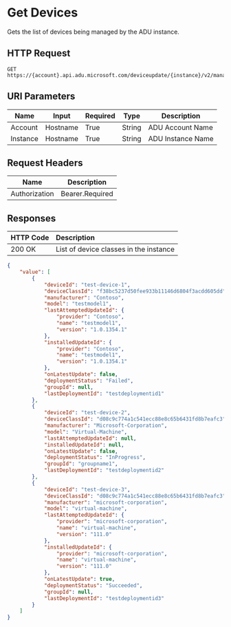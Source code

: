 # Get Devices

Gets the list of devices being managed by the ADU instance.

## HTTP Request

```http
GET https://{account}.api.adu.microsoft.com/deviceupdate/{instance}/v2/management/devices
```

## URI Parameters

Name|Input|Required|Type|Description
----|------|------|------|------|
Account| Hostname|True|String|ADU Account Name
Instance | Hostname|True|String|ADU Instance Name

## Request Headers

Name|Description
----|------|
Authorization| Bearer.Required

## Responses

|   HTTP Code   |   Description  |
| :--------- | :---- |
|  200 OK | List of device classes in the instance |

```json
{
    "value": [
        {
            "deviceId": "test-device-1",
            "deviceClassId": "f38bc5237d50fee933b11146d6804f3acdd605dd",
            "manufacturer": "Contoso",
            "model": "testmodel1",
            "lastAttemptedUpdateId": {
                "provider": "Contoso",
                "name": "testmodel1",
                "version": "1.0.1354.1"
            },
            "installedUpdateId": {
                "provider": "Contoso",
                "name": "testmodel1",
                "version": "1.0.1354.1"
            },
            "onLatestUpdate": false,
            "deploymentStatus": "Failed",
            "groupId": null,
            "lastDeploymentId": "testdeploymentid1"
        },
        {
            "deviceId": "test-device-2",
            "deviceClassId": "d08c9c774a1c541ecc88e8c65b6431fd8b7eafc3",
            "manufacturer": "Microsoft-Corporation",
            "model": "Virtual-Machine",
            "lastAttemptedUpdateId": null,
            "installedUpdateId": null,
            "onLatestUpdate": false,
            "deploymentStatus": "InProgress",
            "groupId": "groupname1",
            "lastDeploymentId": "testdeploymentid2"
        },
        {
            "deviceId": "test-device-3",
            "deviceClassId": "d08c9c774a1c541ecc88e8c65b6431fd8b7eafc3",
            "manufacturer": "microsoft-corporation",
            "model": "virtual-machine",
            "lastAttemptedUpdateId": {
                "provider": "microsoft-corporation",
                "name": "virtual-machine",
                "version": "111.0"
            },
            "installedUpdateId": {
                "provider": "microsoft-corporation",
                "name": "virtual-machine",
                "version": "111.0"
            },
            "onLatestUpdate": true,
            "deploymentStatus": "Succeeded",
            "groupId": null,
            "lastDeploymentId": "testdeploymentid3"
        }
    ]
}
```
